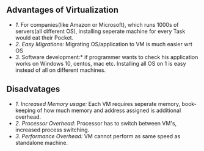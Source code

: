 ## Advantages of Virtualization
  - *1.* For companies(like Amazon or Microsoft), which runs 1000s of servers(all different OS), installing seperate machine for every Task would eat their Pocket.
  - *2. Easy Migrations:* Migrating OS/application to VM is much easier wrt OS
  - *3.* Software development:* if programmer wants to check his application works on Windows 10, centos, mac etc. Installing all OS on 1 is easy instead of all on different machines.

## Disadvatages
- *1. Increased Memory usage:* Each VM requires seperate memory, book-keeping of how much memory and address assigned is additional overhead.
- *2. Processor Overhead:* Processor has to switch between VM's, increased process switching.
- *3. Performance Overhead:* VM cannot perform as same speed as standalone machine.
